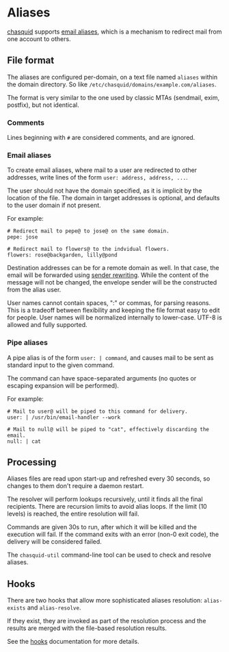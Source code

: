 
# Aliases

[chasquid] supports [email aliases], which is a mechanism to redirect mail
from one account to others.


## File format

The aliases are configured per-domain, on a text file named `aliases` within
the domain directory. So like `/etc/chasquid/domains/example.com/aliases`.

The format is very similar to the one used by classic MTAs (sendmail, exim,
postfix), but not identical.

### Comments

Lines beginning with `#` are considered comments, and are ignored.

### Email aliases

To create email aliases, where mail to a user are redirected to other
addresses, write lines of the form `user: address, address, ...`.

The user should not have the domain specified, as it is implicit by the
location of the file. The domain in target addresses is optional, and defaults
to the user domain if not present.

For example:

```
# Redirect mail to pepe@ to jose@ on the same domain.
pepe: jose

# Redirect mail to flowers@ to the indvidual flowers.
flowers: rose@backgarden, lilly@pond
```

Destination addresses can be for a remote domain as well. In that case, the
email will be forwarded using
[sender rewriting](https://en.wikipedia.org/wiki/Sender_Rewriting_Scheme).
While the content of the message will not be changed, the envelope sender will
be the constructed from the alias user.

User names cannot contain spaces, ":" or commas, for parsing reasons. This is
a tradeoff between flexibility and keeping the file format easy to edit for
people. User names will be normalized internally to lower-case. UTF-8 is
allowed and fully supported.

### Pipe aliases

A pipe alias is of the form `user: | command`, and causes mail to be sent as
standard input to the given command.

The command can have space-separated arguments (no quotes or escaping
expansion will be performed).

For example:

```
# Mail to user@ will be piped to this command for delivery.
user: | /usr/bin/email-handler --work

# Mail to null@ will be piped to "cat", effectively discarding the email.
null: | cat
```


## Processing

Aliases files are read upon start-up and refreshed every 30 seconds, so
changes to them don't require a daemon restart.

The resolver will perform lookups recursively, until it finds all the final
recipients. There are recursion limits to avoid alias loops. If the limit (10
levels) is reached, the entire resolution will fail.

Commands are given 30s to run, after which it will be killed and the execution
will fail.  If the command exits with an error (non-0 exit code), the delivery
will be considered failed.

The `chasquid-util` command-line tool can be used to check and resolve
aliases.


## Hooks

There are two hooks that allow more sophisticated aliases resolution:
`alias-exists` and `alias-resolve`.

If they exist, they are invoked as part of the resolution process and the
results are merged with the file-based resolution results.

See the [hooks](hooks.md) documentation for more details.


[chasquid]: https://blitiri.com.ar/p/chasquid
[email aliases]: https://en.wikipedia.org/wiki/Email_alias
